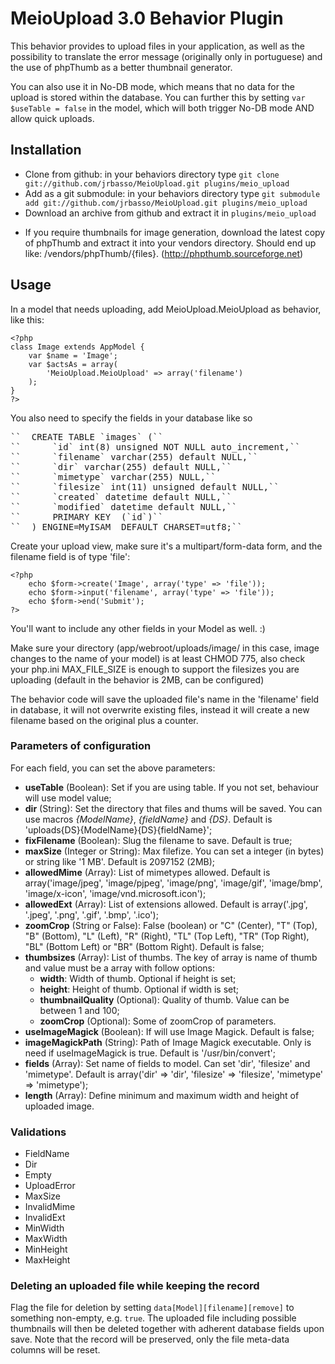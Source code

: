 # MeioUpload 3.0 Behavior Plugin

This behavior provides to upload files in your application, as well as the possibility to translate the error message (originally only in portuguese) and the use of phpThumb as a better thumbnail generator.

You can also use it in No-DB mode, which means that no data for the upload is stored within the database. You can further this by setting `var $useTable = false` in the model, which will both trigger No-DB mode AND allow quick uploads.


## Installation
- Clone from github: in your behaviors directory type `git clone git://github.com/jrbasso/MeioUpload.git plugins/meio_upload`
- Add as a git submodule: in your behaviors directory type `git submodule add git://github.com/jrbasso/MeioUpload.git plugins/meio_upload`
- Download an archive from github and extract it in `plugins/meio_upload`

* If you require thumbnails for image generation, download the latest copy of phpThumb and extract it into your vendors directory. Should end up like: /vendors/phpThumb/{files}. (http://phpthumb.sourceforge.net)

## Usage
In a model that needs uploading, add MeioUpload.MeioUpload as behavior, like this:

	<?php
	class Image extends AppModel {
		var $name = 'Image';
		var $actsAs = array(
			'MeioUpload.MeioUpload' => array('filename')
		);
	}
	?>

You also need to specify the fields in your database like so
<pre>
``	CREATE TABLE `images` (``
``		`id` int(8) unsigned NOT NULL auto_increment,``
``		`filename` varchar(255) default NULL,``
``		`dir` varchar(255) default NULL,``
``		`mimetype` varchar(255) NULL,``
``		`filesize` int(11) unsigned default NULL,``
``		`created` datetime default NULL,``
``		`modified` datetime default NULL,``
``		PRIMARY KEY  (`id`)``
``	) ENGINE=MyISAM  DEFAULT CHARSET=utf8;``
</pre>

Create your upload view, make sure it's a multipart/form-data form, and the filename field is of type 'file':

	<?php
		echo $form->create('Image', array('type' => 'file'));
		echo $form->input('filename', array('type' => 'file'));
		echo $form->end('Submit');
	?>
You'll want to include any other fields in your Model as well. :)

Make sure your directory (app/webroot/uploads/image/ in this case, image changes to the name of your model) is at least CHMOD 775, also check your php.ini MAX_FILE_SIZE is enough to support the filesizes you are uploading (default in the behavior is 2MB, can be configured)

The behavior code will save the uploaded file's name in the 'filename' field in database, it will not overwrite existing files, instead it will create a new filename based on the original plus a counter.

### Parameters of configuration

For each field, you can set the above parameters:

 * **useTable** (Boolean): Set if you are using table. If you not set, behaviour will use model value;
 * **dir** (String): Set the directory that files and thums will be saved. You can use macros *{ModelName}*, *{fieldName}* and *{DS}*. Default is 'uploads{DS}{ModelName}{DS}{fieldName}';
 * **fixFilename** (Boolean): Slug the filename to save. Default is true;
 * **maxSize** (Integer or String): Max filefize. You can set a integer (in bytes) or string like '1 MB'. Default is 2097152 (2MB);
 * **allowedMime** (Array): List of mimetypes allowed. Default is array('image/jpeg', 'image/pjpeg', 'image/png', 'image/gif', 'image/bmp', 'image/x-icon', 'image/vnd.microsoft.icon');
 * **allowedExt** (Array): List of extensions allowed. Default is array('.jpg', '.jpeg', '.png', '.gif', '.bmp', '.ico');
 * **zoomCrop** (String or False): False (boolean) or "C" (Center), "T" (Top), "B" (Bottom), "L" (Left), "R" (Right), "TL" (Top Left), "TR" (Top Right), "BL" (Bottom Left) or "BR" (Bottom Right). Default is false;
 * **thumbsizes** (Array): List of thumbs. The key of array is name of thumb and value must be a array with follow options:
   * **width**: Width of thumb. Optional if height is set;
   * **height**: Height of thumb. Optional if width is set;
   * **thumbnailQuality** (Optional): Quality of thumb. Value can be between 1 and 100;
   * **zoomCrop** (Optional): Some of zoomCrop of parameters.
 * **useImageMagick** (Boolean): If will use Image Magick. Default is false;
 * **imageMagickPath** (String): Path of Image Magick executable. Only is need if useImageMagick is true. Default is '/usr/bin/convert';
 * **fields** (Array): Set name of fields to model. Can set 'dir', 'filesize' and 'mimetype'. Default is array('dir' => 'dir', 'filesize' => 'filesize', 'mimetype' => 'mimetype');
 * **length** (Array): Define minimum and maximum width and height of uploaded image.

### Validations

 * FieldName
 * Dir
 * Empty
 * UploadError
 * MaxSize
 * InvalidMime
 * InvalidExt
 * MinWidth
 * MaxWidth
 * MinHeight
 * MaxHeight

### Deleting an uploaded file while keeping the record
Flag the file for deletion by setting `data[Model][filename][remove]` to something non-empty, e.g. `true`. The uploaded file including possible thumbnails will then be deleted together with adherent database fields upon save. Note that the record will be preserved, only the file meta-data columns will be reset.

